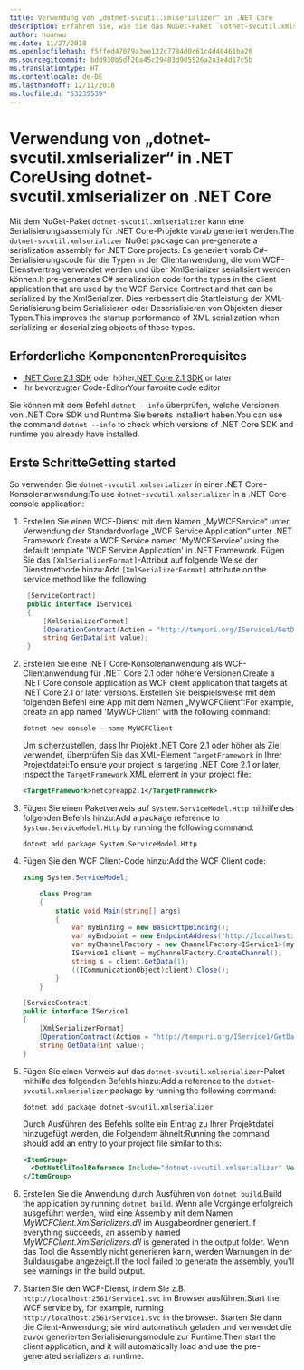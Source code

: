 ```yaml
---
title: Verwendung von „dotnet-svcutil.xmlserializer“ in .NET Core
description: Erfahren Sie, wie Sie das NuGet-Paket `dotnet-svcutil.xmlserializer` zum Vorabgenerieren einer Serialisierungsassembly für .NET Core-Projekte verwenden können.
author: huanwu
ms.date: 11/27/2018
ms.openlocfilehash: f5ffed47079a3ee122c7784d0c61c4d40461ba26
ms.sourcegitcommit: bdd930b5df20a45c29483d905526a2a3e4d17c5b
ms.translationtype: HT
ms.contentlocale: de-DE
ms.lasthandoff: 12/11/2018
ms.locfileid: "53235539"
---
```

# <a name="using-dotnet-svcutilxmlserializer-on-net-core"></a><span data-ttu-id="87688-103">Verwendung von „dotnet-svcutil.xmlserializer“ in .NET Core</span><span class="sxs-lookup"><span data-stu-id="87688-103">Using dotnet-svcutil.xmlserializer on .NET Core</span></span>

<span data-ttu-id="87688-104">Mit dem NuGet-Paket `dotnet-svcutil.xmlserializer` kann eine Serialisierungsassembly für .NET Core-Projekte vorab generiert werden.</span><span class="sxs-lookup"><span data-stu-id="87688-104">The `dotnet-svcutil.xmlserializer` NuGet package can pre-generate a serialization assembly for .NET Core projects.</span></span> <span data-ttu-id="87688-105">Es generiert vorab C#-Serialisierungscode für die Typen in der Clientanwendung, die vom WCF-Dienstvertrag verwendet werden und über XmlSerializer serialisiert werden können.</span><span class="sxs-lookup"><span data-stu-id="87688-105">It pre-generates C# serialization code for the types in the client application that are used by the WCF Service Contract and that can be serialized by the XmlSerializer.</span></span> <span data-ttu-id="87688-106">Dies verbessert die Startleistung der XML-Serialisierung beim Serialisieren oder Deserialisieren von Objekten dieser Typen.</span><span class="sxs-lookup"><span data-stu-id="87688-106">This improves the startup performance of XML serialization when serializing or deserializing objects of those types.</span></span>

## <a name="prerequisites"></a><span data-ttu-id="87688-107">Erforderliche Komponenten</span><span class="sxs-lookup"><span data-stu-id="87688-107">Prerequisites</span></span>

* <span data-ttu-id="87688-108">[.NET Core 2.1 SDK](https://www.microsoft.com/net/download) oder höher</span><span class="sxs-lookup"><span data-stu-id="87688-108">[.NET Core 2.1 SDK](https://www.microsoft.com/net/download) or later</span></span>
* <span data-ttu-id="87688-109">Ihr bevorzugter Code-Editor</span><span class="sxs-lookup"><span data-stu-id="87688-109">Your favorite code editor</span></span>

<span data-ttu-id="87688-110">Sie können mit dem Befehl `dotnet --info` überprüfen, welche Versionen von .NET Core SDK und Runtime Sie bereits installiert haben.</span><span class="sxs-lookup"><span data-stu-id="87688-110">You can use the command `dotnet --info` to check which versions of .NET Core SDK and runtime you already have installed.</span></span>

## <a name="getting-started"></a><span data-ttu-id="87688-111">Erste Schritte</span><span class="sxs-lookup"><span data-stu-id="87688-111">Getting started</span></span>

<span data-ttu-id="87688-112">So verwenden Sie `dotnet-svcutil.xmlserializer` in einer .NET Core-Konsolenanwendung:</span><span class="sxs-lookup"><span data-stu-id="87688-112">To use `dotnet-svcutil.xmlserializer` in a .NET Core console application:</span></span>

1. <span data-ttu-id="87688-113">Erstellen Sie einen WCF-Dienst mit dem Namen „MyWCFService“ unter Verwendung der Standardvorlage „WCF Service Application“ unter .NET Framework.</span><span class="sxs-lookup"><span data-stu-id="87688-113">Create a WCF Service named 'MyWCFService' using the default template 'WCF Service Application' in .NET Framework.</span></span> <span data-ttu-id="87688-114">Fügen Sie das `[XmlSerializerFormat]`-Attribut auf folgende Weise der Dienstmethode hinzu:</span><span class="sxs-lookup"><span data-stu-id="87688-114">Add `[XmlSerializerFormat]` attribute on the service method like the following:</span></span>

   ```csharp
    [ServiceContract]
    public interface IService1
    {
        [XmlSerializerFormat]
        [OperationContract(Action = "http://tempuri.org/IService1/GetData", ReplyAction = "http://tempuri.org/IService1/GetDataResponse")]
        string GetData(int value);
    }
    ```

2. <span data-ttu-id="87688-115">Erstellen Sie eine .NET Core-Konsolenanwendung als WCF-Clientanwendung für .NET Core 2.1 oder höhere Versionen.</span><span class="sxs-lookup"><span data-stu-id="87688-115">Create a .NET Core console application as WCF client application that targets at .NET Core 2.1 or later versions.</span></span> <span data-ttu-id="87688-116">Erstellen Sie beispielsweise mit dem folgenden Befehl eine App mit dem Namen „MyWCFClient“:</span><span class="sxs-lookup"><span data-stu-id="87688-116">For example, create an app named 'MyWCFClient' with the following command:</span></span>

    ```console
    dotnet new console --name MyWCFClient
    ```

    <span data-ttu-id="87688-117">Um sicherzustellen, dass Ihr Projekt .NET Core 2.1 oder höher als Ziel verwendet, überprüfen Sie das XML-Element `TargetFramework` in Ihrer Projektdatei:</span><span class="sxs-lookup"><span data-stu-id="87688-117">To ensure your project is targeting .NET Core 2.1 or later, inspect the `TargetFramework` XML element in your project file:</span></span>

    ```xml
    <TargetFramework>netcoreapp2.1</TargetFramework>
    ```

3. <span data-ttu-id="87688-118">Fügen Sie einen Paketverweis auf `System.ServiceModel.Http` mithilfe des folgenden Befehls hinzu:</span><span class="sxs-lookup"><span data-stu-id="87688-118">Add a package reference to `System.ServiceModel.Http` by running the following command:</span></span>

    ```console
    dotnet add package System.ServiceModel.Http
    ```

4. <span data-ttu-id="87688-119">Fügen Sie den WCF Client-Code hinzu:</span><span class="sxs-lookup"><span data-stu-id="87688-119">Add the WCF Client code:</span></span>

    ```csharp
    using System.ServiceModel;

        class Program
        {
            static void Main(string[] args)
            {
                var myBinding = new BasicHttpBinding();
                var myEndpoint = new EndpointAddress("http://localhost:2561/Service1.svc"); //Fill your service url here
                var myChannelFactory = new ChannelFactory<IService1>(myBinding, myEndpoint);
                IService1 client = myChannelFactory.CreateChannel();
                string s = client.GetData(1);
                ((ICommunicationObject)client).Close();
            }
        }

    [ServiceContract]
    public interface IService1
    {
        [XmlSerializerFormat]
        [OperationContract(Action = "http://tempuri.org/IService1/GetData", ReplyAction = "http://tempuri.org/IService1/GetDataResponse")]
        string GetData(int value);
    }
    ```

5. <span data-ttu-id="87688-120">Fügen Sie einen Verweis auf das `dotnet-svcutil.xmlserializer`-Paket mithilfe des folgenden Befehls hinzu:</span><span class="sxs-lookup"><span data-stu-id="87688-120">Add a reference to the `dotnet-svcutil.xmlserializer` package by running the following command:</span></span>
  
    ```console
    dotnet add package dotnet-svcutil.xmlserializer
    ```

    <span data-ttu-id="87688-121">Durch Ausführen des Befehls sollte ein Eintrag zu Ihrer Projektdatei hinzugefügt werden, die Folgendem ähnelt:</span><span class="sxs-lookup"><span data-stu-id="87688-121">Running the command should add an entry to your project file similar to this:</span></span>
  
    ```xml
    <ItemGroup>
      <DotNetCliToolReference Include="dotnet-svcutil.xmlserializer" Version="1.0.0" />
    </ItemGroup>
    ```

6. <span data-ttu-id="87688-122">Erstellen Sie die Anwendung durch Ausführen von `dotnet build`.</span><span class="sxs-lookup"><span data-stu-id="87688-122">Build the application by running `dotnet build`.</span></span> <span data-ttu-id="87688-123">Wenn alle Vorgänge erfolgreich ausgeführt werden, wird eine Assembly mit dem Namen *MyWCFClient.XmlSerializers.dll* im Ausgabeordner generiert.</span><span class="sxs-lookup"><span data-stu-id="87688-123">If everything succeeds, an assembly named *MyWCFClient.XmlSerializers.dll* is generated in the output folder.</span></span> <span data-ttu-id="87688-124">Wenn das Tool die Assembly nicht generieren kann, werden Warnungen in der Buildausgabe angezeigt.</span><span class="sxs-lookup"><span data-stu-id="87688-124">If the tool failed to generate the assembly, you'll see warnings in the build output.</span></span>

7. <span data-ttu-id="87688-125">Starten Sie den WCF-Dienst, indem Sie z.B. `http://localhost:2561/Service1.svc` im Browser ausführen.</span><span class="sxs-lookup"><span data-stu-id="87688-125">Start the WCF service by, for example, running `http://localhost:2561/Service1.svc` in the browser.</span></span> <span data-ttu-id="87688-126">Starten Sie dann die Client-Anwendung; sie wird automatisch geladen und verwendet die zuvor generierten Serialisierungsmodule zur Runtime.</span><span class="sxs-lookup"><span data-stu-id="87688-126">Then start the client application, and it will automatically load and use the pre-generated serializers at runtime.</span></span>